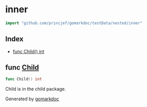<!-- Code generated by gomarkdoc. DO NOT EDIT -->

# inner

```go
import "github.com/princjef/gomarkdoc/testData/nested/inner"
```



## Index

- [func Child() int](<#func-child>)


## func [Child](<https://github.com/princjef/gomarkdoc/blob/master/testData/nested/inner/child.go#L4>)

```go
func Child() int
```

Child is in the child package.

Generated by [gomarkdoc](<https://github.com/princjef/gomarkdoc>)
